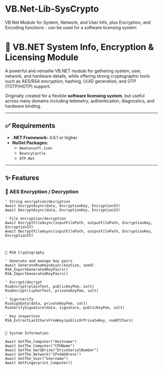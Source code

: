 # VB.Net-Lib-SysCrypto
VB.Net Module for System, Network, and User Info, plus Encryption, and Encoding functions - can be used for a software licensing system

# 🔐 VB.NET System Info, Encryption & Licensing Module

A powerful and versatile VB.NET module for gathering system, user, network, and hardware details, while offering strong cryptographic tools such as AES/RSA encryption, hashing, UUID generation, and OTP (TOTP/HOTP) support.

Originally created for a flexible **software licensing system**, but useful across many domains including telemetry, authentication, diagnostics, and hardware binding.

---

## ✅ Requirements

- **.NET Framework:** 4.6.1 or higher
- **NuGet Packages:**
  - `Newtonsoft.Json`
  - `BouncyCastle`
  - `OTP.Net`

---

## ✨ Features

### 🔐 AES Encryption / Decryption

```vb.net
' String encryption/decryption
Await EncryptAsync(data, EncryptionKey, EncryptionIV)
Await DecryptAsync(data, EncryptionKey, EncryptionIV)

' File encryption/decryption
Await EncryptFileAsync(inputFilePath, outputFilePath, EncryptionKey, EncryptionIV)
Await DecryptFileAsync(inputFilePath, outputFilePath, EncryptionKey, EncryptionIV)



🔑 RSA Cryptography

' Generate and manage key pairs
Await GenerateRsaKeysAsync(keySize, seed)
RSA_ExportGeneratedKeyPairs()
RSA_ImportGeneratedKeyPairs()

' Encrypt/decrypt
RsaEncrypt(plainText, publicKeyPem, salt)
RsaDecrypt(cipherText, privateKeyPem, salt)

' Sign/verify
RsaSignData(data, privateKeyPem, salt)
RsaVerifySignature(data, signature, publicKeyPem, salt)

' Key inspection
RSA_ExtractLastCharsFromKey(publicOrPrivateKey, numOfChars)


🧠 System Information

Await GetThe_Computer("Hostname")
Await GetThe_Computer("CPUName")
Await GetThe_HardDrive("DriveSerialNumber")
Await GetThe_Network("IPv4Address")
Await GetThe_User("Username")
Await GetFingerprint_Computer()


